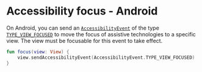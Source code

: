 # Accessibility focus - Android

On Android, you can send an [`AccessibilityEvent`](https://developer.android.com/reference/android/view/accessibility/AccessibilityEvent) of the type [`TYPE_VIEW_FOCUSED`](https://developer.android.com/reference/android/view/accessibility/AccessibilityEvent#TYPE_VIEW_FOCUSED) to move the focus of assistive technologies to a specific view. The view must be focusable for this event to take effect.

```kotlin
fun focus(view: View) {
    view.sendAccessibilityEvent(AccessibilityEvent.TYPE_VIEW_FOCUSED)
}
```
